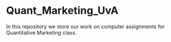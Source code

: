# Quant_Marketing_UvA
In this repository we store our work on computer assignments for Quantitative Marketing class.
